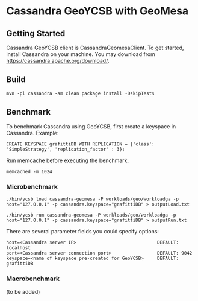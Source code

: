 # Cassandra GeoYCSB with GeoMesa

## Getting Started
Cassandra GeoYCSB client is CassandraGeomesaClient. To get started, install Cassandra on your machine. You may download from https://cassandra.apache.org/download/.

## Build

    mvn -pl cassandra -am clean package install -DskipTests
    
## Benchmark
To benchmark Cassandra using GeoYCSB, first create a keyspace in Cassandra.
Example:

    CREATE KEYSPACE grafittiDB WITH REPLICATION = {'class': 'SimpleStrategy', 'replication_factor' : 3};

Run memcache before executing the benchmark.

    memcached -m 1024
    
### Microbenchmark
    ./bin/ycsb load cassandra-geomesa -P workloads/geo/workloadga -p host="127.0.0.1" -p cassandra.keyspace="grafittiDB" > outputLoad.txt

    ./bin/ycsb rum cassandra-geomesa -P workloads/geo/workloadga -p host="127.0.0.1" -p cassandra.keyspace="grafittiDB" > outputRun.txt

There are several parameter fields you could specify options:
```
host=<Cassandra server IP>                              DEFAULT: localhost
port=<Cassandra server connection port>                 DEFAULT: 9042
keyspace=<name of keyspace pre-created for GeoYCSB>     DEFAULT: grafittiDB
```

### Macrobenchmark
(to be added)

